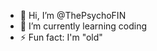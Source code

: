 - 👋 Hi, I’m @ThePsychoFIN
- 🌱 I’m currently learning coding
- ⚡ Fun fact: I'm "old"

<!---
ThePsychoFIN/ThePsychoFIN is a ✨ special ✨ repository because its `README.md` (this file) appears on your GitHub profile.
You can click the Preview link to take a look at your changes.
--->

